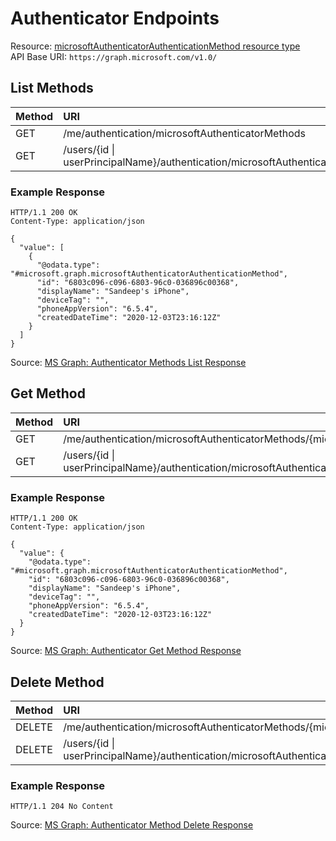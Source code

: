 # Authenticator Endpoints
Resource: [microsoftAuthenticatorAuthenticationMethod resource type](https://learn.microsoft.com/en-us/graph/api/resources/microsoftauthenticatorauthenticationmethod?view=graph-rest-1.0)  
API Base URI: ```https://graph.microsoft.com/v1.0/```

## List Methods
| Method   | URI |
| :------- | :------- |
| GET | /me/authentication/microsoftAuthenticatorMethods |
| GET | /users/{id \| userPrincipalName}/authentication/microsoftAuthenticatorMethods |

### Example Response
```
HTTP/1.1 200 OK
Content-Type: application/json

{
  "value": [
    {
      "@odata.type": "#microsoft.graph.microsoftAuthenticatorAuthenticationMethod",
      "id": "6803c096-c096-6803-96c0-036896c00368",
      "displayName": "Sandeep's iPhone",
      "deviceTag": "",
      "phoneAppVersion": "6.5.4",
      "createdDateTime": "2020-12-03T23:16:12Z"
    }
  ]
}
```
Source: [MS Graph: Authenticator Methods List Response](https://learn.microsoft.com/en-us/graph/api/microsoftauthenticatorauthenticationmethod-list?view=graph-rest-1.0&tabs=http#response-1)

## Get Method
| Method   | URI |
| :------- | :------- |
| GET | /me/authentication/microsoftAuthenticatorMethods/{microsoftAuthenticatorAuthenticationMethodId} |
| GET | /users/{id \| userPrincipalName}/authentication/microsoftAuthenticatorMethods/{microsoftAuthenticatorAuthenticationMethodId} |

### Example Response
```
HTTP/1.1 200 OK
Content-Type: application/json

{
  "value": {
    "@odata.type": "#microsoft.graph.microsoftAuthenticatorAuthenticationMethod",
    "id": "6803c096-c096-6803-96c0-036896c00368",
    "displayName": "Sandeep's iPhone",
    "deviceTag": "",
    "phoneAppVersion": "6.5.4",
    "createdDateTime": "2020-12-03T23:16:12Z"
  }
}
```
Source: [MS Graph: Authenticator Get Method Response](https://learn.microsoft.com/en-us/graph/api/microsoftauthenticatorauthenticationmethod-get?view=graph-rest-1.0&tabs=http#response-1)

## Delete Method
| Method   | URI |
| :------- | :------- |
| DELETE | /me/authentication/microsoftAuthenticatorMethods/{microsoftAuthenticatorAuthenticationMethodId} |
| DELETE | /users/{id \| userPrincipalName}/authentication/microsoftAuthenticatorMethods/{microsoftAuthenticatorAuthenticationMethodId} |

### Example Response
```
HTTP/1.1 204 No Content
```
Source: [MS Graph: Authenticator Method Delete Response](https://learn.microsoft.com/en-us/graph/api/microsoftauthenticatorauthenticationmethod-delete?view=graph-rest-1.0&tabs=http#response-1)
